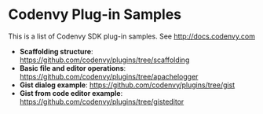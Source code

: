 Codenvy Plug-in Samples
=======================

This is a list of Codenvy SDK plug-in samples. See http://docs.codenvy.com

- **Scaffolding structure**: https://github.com/codenvy/plugins/tree/scaffolding
- **Basic file and editor operations**: https://github.com/codenvy/plugins/tree/apachelogger
- **Gist dialog example**: https://github.com/codenvy/plugins/tree/gist
- **Gist from code editor example**: https://github.com/codenvy/plugins/tree/gisteditor
